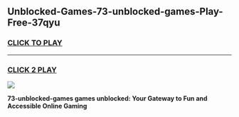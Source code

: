 
## Unblocked-Games-73-unblocked-games-Play-Free-37qyu
<h3>
<a href="https://premium76.site?title=73-unblocked-games&ref=23A">CLICK TO PLAY</a></h3>
<hr>

<h3>
<a href="https://premium76.site?title=73-unblocked-games&ref=23A">CLICK 2 PLAY</a>
  
</h3>

<a href="https://premium76.site?title=73-unblocked-games&ref=23A"><img src="https://clearcache.store/games.png"></a>


**73-unblocked-games games unblocked: Your Gateway to Fun and Accessible Online Gaming**
